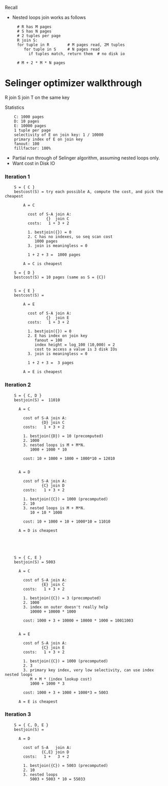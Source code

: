 

Recall

* Nested loops join works as follows

        # R has M pages
        # S has N pages
        # 2 tuples per page
        R join S:
        for tuple in R        # M pages read, 2M tuples
           for tuple in S     # N pages read
             if tuples match, return them  # no disk io

        # M + 2 * M * N pages
              


# Selinger optimizer walkthrough



R join S join T on the same key

Statistics

        C: 1000 pages
        D: 10 pages
        E: 10000 pages
        1 tuple per page
        selectivity of E on join key: 1 / 10000
        primary index of E on join key
        fanout: 100
        fillfactor: 100%

* Partial run through of Selinger algorithm, assuming nested loops only.
* Want cost in Disk IO


### Iteration 1


        S = { C }
        bestcost(S) = try each possible A, compute the cost, and pick the cheapest

            A = C

              cost of S-A join A:
                      {}  join C
              costs:   1 + 3 + 2
              
              1. bestjoin({}) = 0
              2. C has no indexes, so seq scan cost
                 1000 pages
              3. join is meaningless = 0

              1 + 2 + 3 =  1000 pages

            A = C is cheapest

        S = { D }
        bestcost(S) = 10 pages (same as S = {C})

        
        S = { E }
        bestcost(S) = 

            A = E

              cost of S-A join A:
                      {}  join E
              costs:   1 + 3 + 2
              
              1. bestjoin({}) = 0
              2. E has index on join key
                 fanout = 100
                 index height = log_100 (10,000) = 2
                 cost to access a value is 3 disk IOs  
              3. join is meaningless = 0

              1 + 2 + 3 =  3 pages

            A = E is cheapest



### Iteration 2

        S = { C, D }
        bestjoin(S) =  11010

          A = C

            cost of S-A join A:
                    {D} join C
            costs:   1 + 3 + 2
            
            1. bestjoin({D}) = 10 (precomputed)
            2. 1000
            3. nested loops is M + M*N.  
               1000 + 1000 * 10

            cost: 10 + 1000 + 1000 + 1000*10 = 12010


          A = D

            cost of S-A join A:
                    {C} join D
            costs:   1 + 3 + 2
            
            1. bestjoin({C}) = 1000 (precomputed)
            2. 10
            3. nested loops is M + M*N.  
               10 + 10 * 1000 

            cost: 10 + 1000 + 10 + 1000*10 = 11010

          A = D is cheapest

           



        S = { C, E }
        bestjoin(S) = 5003

          A = C

            cost of S-A join A:
                    {E} join C
            costs:   1 + 3 + 2
            
            1. bestjoin({C}) = 3 (precomputed)
            2. 1000
            3. index on outer doesn't really help
               10000 + 10000 * 1000

            cost: 1000 + 3 + 10000 + 10000 * 1000 = 10011003


          A = E

            cost of S-A join A:
                    {C} join E
            costs:   1 + 3 + 2
            
            1. bestjoin({C}) = 1000 (precomputed)
            2. 3
            3. primary key index, very low selectivity, can use index nested loops
               M + M * (index lookup cost)
               1000 + 1000 * 3

            cost: 1000 + 3 + 1000 + 1000*3 = 5003

          A = E is cheapest



### Iteration 3

        S = { C, D, E }
        bestjoin(S) = 

          A = D

            cost of S-A   join A:
                    {C,E} join D
            costs:   1 +   3 + 2
            
            1. bestjoin({C}) = 5003 (precomputed)
            2. 10
            3. nested loops
               5003 + 5003 * 10 = 55033

